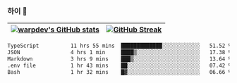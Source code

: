 
### 하이 👋
[![warpdev's GitHub stats](https://github-readme-stats.vercel.app/api?username=warpdev&show_icons=true&theme=vue-dark)](#) |[![GitHub Streak](https://github-readme-streak-stats.herokuapp.com/?user=warpdev&theme=dark)](#)
--- | --- |
<!--START_SECTION:waka-->

```txt
TypeScript          11 hrs 55 mins  █████████████░░░░░░░░░░░░   51.52 %
JSON                4 hrs 1 min     ████▒░░░░░░░░░░░░░░░░░░░░   17.38 %
Markdown            3 hrs 9 mins    ███▒░░░░░░░░░░░░░░░░░░░░░   13.64 %
.env file           1 hr 43 mins    ██░░░░░░░░░░░░░░░░░░░░░░░   07.42 %
Bash                1 hr 32 mins    █▓░░░░░░░░░░░░░░░░░░░░░░░   06.66 %
```

<!--END_SECTION:waka-->

<!--
**warpdev/warpdev** is a ✨ _special_ ✨ repository because its `README.md` (this file) appears on your GitHub profile.

Here are some ideas to get you started:

- 🔭 I’m currently working on ...
- 🌱 I’m currently learning ...
- 👯 I’m looking to collaborate on ...
- 🤔 I’m looking for help with ...
- 💬 Ask me about ...
- 📫 How to reach me: ...
- 😄 Pronouns: ...
- ⚡ Fun fact: ...
-->
